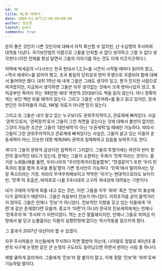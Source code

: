 ```yaml
---
id: 38
title: NL에 대해서.
date: 2008-01-07T12:08:09+00:00
author: 양승훈
layout: post
comments: true
---
```


운이 좋은 것인지 나쁜 것인지에 대해서 아직 확신할 수 없지만, 난 수십명의 주사파와 대학을 다녔다. 국가보안법의 이름으로 그들을 단죄할 수 없다 생각하고 그럴 수 없다 생각한다.(이런 전제를 항상 달면서 그들의 이야기를 하는 것도 이제 지긋지긋하다.)

덕택에 박세길의 <다시쓰는 한국 현대사 1,2,3>를 시즌이 시작될 때마다 읽어야 했고, <역사 에세이>를 읽어야 했고, 조국 통일의 당위성과 반미 투쟁으로 귀결되야 함에 대해서 들어야만 했다. 대학 1학년 때 내게 그들은 그래도 생각이 있고, 뭔가 진지한 사람으로 여겨졌지만, 지금와서 생각하면 그들은 아무 생각없는 것에서 크게 벗어나있지 않고, 토익공부만 죽어라 하는 &#8217;88만원 세대&#8217; 복판의 20대보다도 책을 읽지 않는다. 아니 정확하게는 보던 책만 외울 때까지 읽는다. 그리고 그들은 <한겨레>를 들고 읽고 있지만, 정세판단은 자주파들의 자료, NK발 자료가 아니면 믿지 않는다.

그리고 또 그들은 내가 알고 있는 누구보다도 권위주의적이고, 관료제에 빠져있다. 사실 &#8216;권력&#8217;으로서, &#8216;권력장치&#8217;로서 그들이 그런 측면을 갖는다는 것에 대해서 불만이 없지만, 그것이 가능한 조건은 그들이 &#8216;대안세력&#8217;이 아닌 &#8216;수권세력&#8217;일 때에만 가능하다. 따라서 그들이 그런 권위주의적이고 관료제에 빠져있다는 사실은, 그들이 앓고 있는 이들의 운동세력이 아닌, 단순한 대항 체제(NK) 권력과 일체화하고 있음을 보여주기도 한다.

게다가 그들의 문화적 감성이란 끔찍하기 그지없다. 그들의 투쟁가에는 여전히 반미 항전의 결사적인 태도가 있는데, 문제는 그들이 소환하는 주체가 &#8216;민족&#8217;이라는 것이다. 즐거운 노래들(예를 들면, 우리나라의 &#8220;우리민족끼리힘을합쳐&#8221;, &#8220;한결같이&#8221;) 또한 &#8216;우리 민족끼리 힘을 합쳐 조국을 통일&#8217;함의 기쁜 정서만이 가능하다. &#8216;민족&#8217;에서 떨어져서는 당장 죽으리라는 가정. 차라리 무색무취해보이고 딱딱한 &#8216;국가&#8217;는 현대적으로라도 보이지만, &#8216;민족&#8217;의 호출은, 바야흐로 나를 3국시대의 고구려 국내성에 데려놓는 기분이다.

내가 구태여 이렇게 화를 내고 있는 것은, 이런 그들을 자꾸 &#8216;좌파&#8217; 혹은 &#8216;진보&#8217;의 표상에다가 걸어대기 때문이다. 그들은 처음부터 진보가 아니었다. 지하조직을 굳이 들먹거리지 않아도 그들은 언제나 &#8216;진보&#8217;가 아니었다. 진보적인 지향을 갖고 있는 이들에게 &#8216;아편&#8217;과 같은 존재였다면 모를까. 종교가 &#8216;아편&#8217;이 아니라 한국의 진보세력에게는 언제나 &#8216;민족주의&#8217;와 &#8216;주사파&#8217;가 아편이었다. 먹는 순간 황홀해지지만, 언제나 그들로 하여금 이 땅에서 발 딛고 눈물흘리는 이들이 실향민밖에 없다는 착시작용을 일으키게 했다.

그 결과가 2007년 대선이라 할 수 있겠다.

자꾸 주사파들은 자신들에게 무식하다 하면 열받아 하는데, 나야말로 정말로 80년대 중반의 사구체 논쟁판 같은 큰 논쟁의 구도라도 일어났으면 하면서 원하는 사람 중 하나다.

제발 쿨하게 갈라져라. 그들에게 &#8216;진보&#8217;라 말 붙이지 말고, 이제 정말 &#8216;진보&#8217;와 &#8216;좌파&#8217;로써 기능하람 말이다.